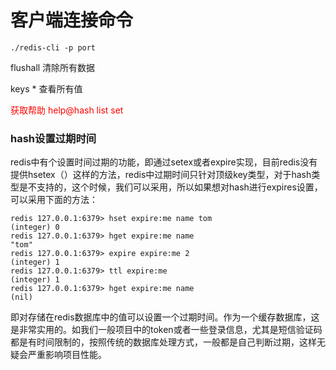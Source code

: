 # 客户端连接命令

```shell
./redis-cli -p port	
```

flushall 清除所有数据

keys * 查看所有值

<font color="red"> 获取帮助 help@hash list set</font>

### hash设置过期时间

redis中有个设置时间过期的功能，即通过setex或者expire实现，目前redis没有提供hsetex（）这样的方法，redis中过期时间只针对顶级key类型，对于hash类型是不支持的，这个时候，我们可以采用，所以如果想对hash进行expires设置，可以采用下面的方法：

```
redis 127.0.0.1:6379> hset expire:me name tom
(integer) 0
redis 127.0.0.1:6379> hget expire:me name
"tom"
redis 127.0.0.1:6379> expire expire:me 2
(integer) 1
redis 127.0.0.1:6379> ttl expire:me
(integer) 1
redis 127.0.0.1:6379> hget expire:me name
(nil)
```


即对存储在redis数据库中的值可以设置一个过期时间。作为一个缓存数据库，这是非常实用的。如我们一般项目中的token或者一些登录信息，尤其是短信验证码都是有时间限制的，按照传统的数据库处理方式，一般都是自己判断过期，这样无疑会严重影响项目性能。

